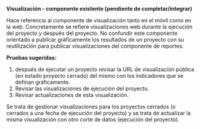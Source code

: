 **Visualización - componente existente (pendiente de completar/integrar)**

Hace referencia al componente de visualización tanto en el móvil como en la web. Concretamente se refiere visualizaciones web durante la ejecución del proyecto y después del proyecto. No confundir este componente orientado a publicar gráficamente los resultados de un proyecto con su reutilización para publicar visualizaciones del componente de reportes.

**Pruebas sugeridas:** 
1. después de ejecutar un proyecto revisar la URL de visualización pública (en estado proyecto cerrado) del mismo con los indicadores que se definan gráficamente. 
2. Revisar las visualizaciones de ejecución del proyecto. 
3. Revisar actualizaciones de esta visualización. 

Se trata de gestionar visualizaciones para los proyectos cerrados (o cerrados a una fecha de ejecución del proyecto) y se trata de actualizar la misma visualización con otro corte de datos (ejecución del proyecto).
